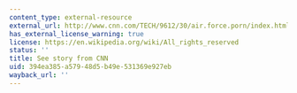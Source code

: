 ```yaml
---
content_type: external-resource
external_url: http://www.cnn.com/TECH/9612/30/air.force.porn/index.html
has_external_license_warning: true
license: https://en.wikipedia.org/wiki/All_rights_reserved
status: ''
title: See story from CNN
uid: 394ea385-a579-48d5-b49e-531369e927eb
wayback_url: ''
---
```

